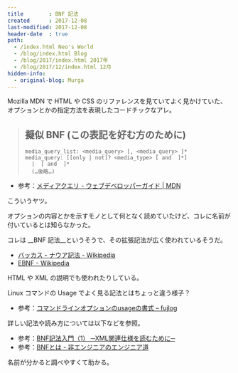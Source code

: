 ```yaml
---
title        : BNF 記法
created      : 2017-12-08
last-modified: 2017-12-08
header-date  : true
path:
  - /index.html Neo's World
  - /blog/index.html Blog
  - /blog/2017/index.html 2017年
  - /blog/2017/12/index.html 12月
hidden-info:
  - original-blog: Murga
---
```


Mozilla MDN で HTML や CSS のリファレンスを見ていてよく見かけていた、オプションとかの指定方法を表現したコードチックなアレ。

> ## 擬似 BNF (この表記を好む方のために)
> 
> ```
> media_query_list: <media_query> [, <media_query> ]*
> media_query: [[only | not]? <media_type> [ and  ]*]
>   |  [ and  ]*
>   (…後略…)
> ```

- 参考：[メディアクエリ - ウェブデベロッパーガイド | MDN](https://developer.mozilla.org/ja/docs/Web/Guide/CSS/Media_queries#Pseudo-BNF_(for_those_of_you_that_like_that_kind_of_thing))

こういうヤツ。

オプションの内容とかを示すモノとして何となく読めていたけど、コレに名前が付いているとは知らなかった。

コレは __BNF 記法__というそうで、その拡張記法が広く使われているそうだ。

- [バッカス・ナウア記法 - Wikipedia](https://ja.wikipedia.org/wiki/%E3%83%90%E3%83%83%E3%82%AB%E3%82%B9%E3%83%BB%E3%83%8A%E3%82%A6%E3%82%A2%E8%A8%98%E6%B3%95)
- [EBNF - Wikipedia](https://ja.wikipedia.org/wiki/EBNF)

HTML や XML の説明でも使われたりしている。

Linux コマンドの Usage でよく見る記法とはちょっと違う様子？

- 参考：[コマンドラインオプションのusageの書式 – fujlog](http://www.fujlog.net/2014/04/command-line-getopt-usage-format.html)

詳しい記法や読み方については以下などを参照。

- 参考：[BNF記法入門（1） ─XML関連仕様を読むために─](http://www.atmarkit.co.jp/fxml/ddd/ddd004/ddd004-bnf.html)
- 参考：[BNFとは - 非エンジニアのエンジニア道](http://nononochi.hatenablog.jp/entry/2012/02/24/115351)

名前が分かると調べやすくて助かる。
